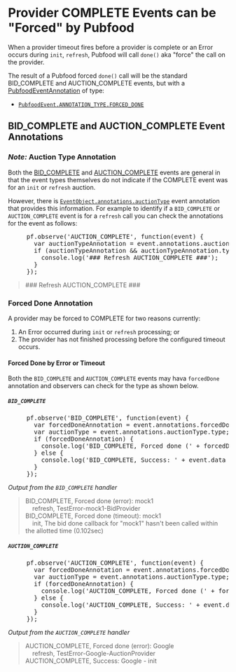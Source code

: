 # Provider COMPLETE Events can be "Forced" by Pubfood
When a provider timeout fires before a provider is complete or an Error occurs during <code>init</code>, <code>refresh</code>, Pubfood
will call `done()` aka "force" the call on the provider.

The result of a Pubfood forced `done()` call will be the standard BID_COMPLETE and AUCTION_COMPLETE events, but with a [PubfoodEventAnnotation](http://pubfood.org/api-reference#typeDefs-PubfoodEventAnnotation) of type:

 - <code>[PubfoodEvent.ANNOTATION_TYPE.FORCED_DONE](http://pubfood.org/api-reference#PubfoodEvent-ANNOTATION_TYPE)</code>

## BID_COMPLETE and AUCTION_COMPLETE Event Annotations

### <em>Note:</em> Auction Type Annotation

Both the [BID_COMPLETE](http://pubfood.org/api-reference#PubfoodEvent-BID_COMPLETE) and [AUCTION_COMPLETE](http://pubfood.org/api-reference#PubfoodEvent-AUCTION_COMPLETE) events are general in that the event types themselves do not indicate if the COMPLETE event was for an `init` or `refresh` auction.

However, there is <code>[EventObject.annotations.auctionType](http://pubfood.org/api-reference#typeDefs-EventObject)</code> event annotation that provides this information. For example to identify if a `BID_COMPLETE` or `AUCTION_COMPLETE` event is for a `refresh` call you can check the annotations for the event as follows:

<pre>
     pf.observe('AUCTION_COMPLETE', function(event) {
       var auctionTypeAnnotation = event.annotations.auctionType;
       if (auctionTypeAnnotation && auctionTypeAnnotation.type === 'refresh' ) {
         console.log('### Refresh AUCTION_COMPLETE ###');
       }
     });
</pre>

<blockquote
<code>### Refresh AUCTION_COMPLETE ###</code>
</blockquote>

### Forced Done Annotation
A provider may be forced to COMPLETE for two reasons currently:

1. An Error occurred during `init` or `refresh` processing; or
2. The provider has not finished processing before the configured timeout occurs.

#### Forced Done by Error or Timeout
Both the `BID_COMPLETE` and `AUCTION_COMPLETE` events may hava `forcedDone` annotation and observers can check for the type as shown below.

##### `BID_COMPLETE`
<pre>
     pf.observe('BID_COMPLETE', function(event) {
       var forcedDoneAnnotation = event.annotations.forcedDone;
       var auctionType = event.annotations.auctionType.type;
       if (forcedDoneAnnotation) {
         console.log('BID_COMPLETE, Forced done (' + forcedDoneAnnotation.type + '): ' + event.data + '\n\t' + auctionType  + ', ' + forcedDoneAnnotation.message);
       } else {
         console.log('BID_COMPLETE, Success: ' + event.data + ' - ' + auctionType);
       }
     });
</pre>

<em>Output from the `BID_COMPLETE` handler</em>
<blockquote>
BID_COMPLETE, Forced done (error): mock1<br>
&nbsp;&nbsp;&nbsp;&nbsp;refresh, TestError-mock1-BidProvider<br>
BID_COMPLETE, Forced done (timeout): mock1<br>
&nbsp;&nbsp;&nbsp;&nbsp;init, The bid done callback for "mock1" hasn't been called within the allotted time (0.102sec)
</blockquote>

##### `AUCTION_COMPLETE`
<pre>
     pf.observe('AUCTION_COMPLETE', function(event) {
       var forcedDoneAnnotation = event.annotations.forcedDone;
       var auctionType = event.annotations.auctionType.type;
       if (forcedDoneAnnotation) {
         console.log('AUCTION_COMPLETE, Forced done (' + forcedDoneAnnotation.type + '): ' + event.data.name + '\n\t' + auctionType + ', ' + event.annotations.forcedDone.message);
       } else {
         console.log('AUCTION_COMPLETE, Success: ' + event.data.name + ' - ' + auctionType);
       }
     });
</pre>

<em>Output from the `AUCTION_COMPLETE` handler</em>
<blockquote>
AUCTION_COMPLETE, Forced done (error): Google<br>
&nbsp;&nbsp;&nbsp;&nbsp;refresh, TestError-Google-AuctionProvider<br>
AUCTION_COMPLETE, Success: Google - init
</blockquote>
